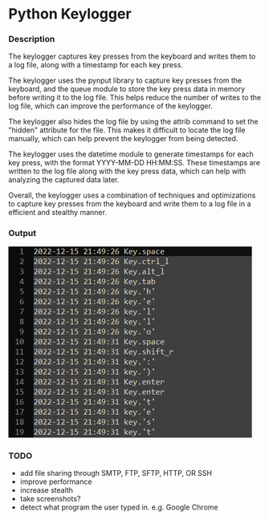 # Python Keylogger
### Description

The keylogger captures key presses from the keyboard and writes them to a log file, along with a timestamp for each key press.

The keylogger uses the pynput library to capture key presses from the keyboard, and the queue module to store the key press data in memory before writing it to the log file. This helps reduce the number of writes to the log file, which can improve the performance of the keylogger.

The keylogger also hides the log file by using the attrib command to set the "hidden" attribute for the file. This makes it difficult to locate the log file manually, which can help prevent the keylogger from being detected.

The keylogger uses the datetime module to generate timestamps for each key press, with the format YYYY-MM-DD HH:MM:SS. These timestamps are written to the log file along with the key press data, which can help with analyzing the captured data later.

Overall, the keylogger uses a combination of techniques and optimizations to capture key presses from the keyboard and write them to a log file in a efficient and stealthy manner.

### Output
![alt text](images/output.png)

### TODO
* add file sharing through SMTP, FTP, SFTP, HTTP, OR SSH
* improve performance
* increase stealth
* take screenshots?
* detect what program the user typed in. e.g. Google Chrome
